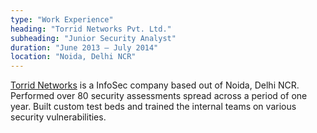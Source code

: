 ```yaml
---
type: "Work Experience"
heading: "Torrid Networks Pvt. Ltd."
subheading: "Junior Security Analyst"
duration: "June 2013 – July 2014"
location: "Noida, Delhi NCR"
---
```


<a href="https://www.torridnetworks.com/" target="_blank">Torrid Networks</a> is a InfoSec company based out of Noida, Delhi NCR. Performed over 80 security assessments spread across a period of one year. Built custom test beds and trained the internal teams on various security vulnerabilities.
